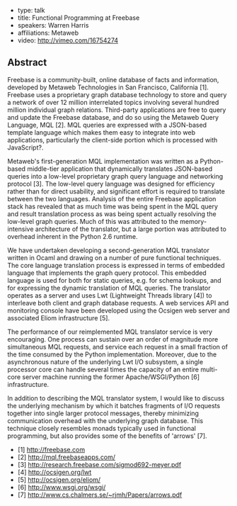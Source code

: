 - type: talk
- title: Functional Programming at Freebase
- speakers: Warren Harris
- affiliations: Metaweb
- video: http://vimeo.com/16754274

## Abstract
Freebase is a community-built, online database of facts and information, developed by Metaweb Technologies in San Francisco, California [1]. Freebase uses a proprietary graph database technology to store and query a network of over 12 million interrelated topics involving several hundred million individual graph relations. Third-party applications are free to query and update the Freebase database, and do so using the Metaweb Query Language, MQL [2]. MQL queries are expressed with a JSON-based template language which makes them easy to integrate into web applications, particularly the client-side portion which is processed with JavaScript?.

Metaweb's first-generation MQL implementation was written as a Python-based middle-tier application that dynamically translates JSON-based queries into a low-level proprietary graph query language and networking protocol [3]. The low-level query language was designed for efficiency rather than for direct usability, and significant effort is required to translate between the two languages. Analysis of the entire Freebase application stack has revealed that as much time was being spent in the MQL query and result translation process as was being spent actually resolving the low-level graph queries. Much of this was attributed to the memory-intensive architecture of the translator, but a large portion was attributed to overhead inherent in the Python 2.6 runtime.

We have undertaken developing a second-generation MQL translator written in Ocaml and drawing on a number of pure functional techniques. The core language translation process is expressed in terms of embedded language that implements the graph query protocol. This embedded language is used for both for static queries, e.g. for schema lookups, and for expressing the dynamic translation of MQL queries. The translator operates as a server and uses Lwt \(Lightweight Threads library [4]\) to interleave both client and graph database requests. A web services API and monitoring console have been developed using the Ocsigen web server and associated Eliom infrastructure [5].

The performance of our reimplemented MQL translator service is very encouraging. One process can sustain over an order of magnitude more simultaneous MQL requests, and service each request in a small fraction of the time consumed by the Python implementation. Moreover, due to the asynchronous nature of the underlying Lwt I/O subsystem, a single processor core can handle several times the capacity of an entire multi-core server machine running the former Apache/WSGI/Python [6] infrastructure.

In addition to describing the MQL translator system, I would like to discuss the underlying mechanism by which it batches fragments of I/O requests together into single larger protocol messages, thereby minimizing communication overhead with the underlying graph database. This technique closely resembles monads typically used in functional programming, but also provides some of the benefits of 'arrows' [7].

- [1] http://freebase.com
- [2] http://mql.freebaseapps.com/
- [3] http://research.freebase.com/sigmod692-meyer.pdf
- [4] http://ocsigen.org/lwt
- [5] http://ocsigen.org/eliom/
- [6] http://www.wsgi.org/wsgi/
- [7] http://www.cs.chalmers.se/~rjmh/Papers/arrows.pdf 
